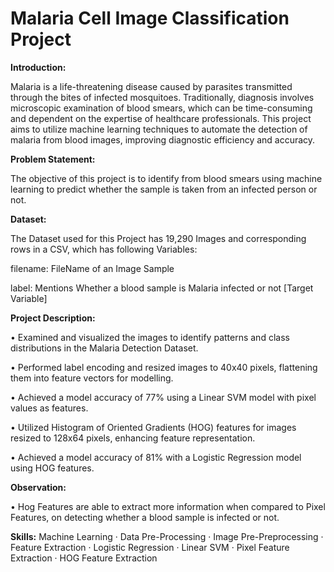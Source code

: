 # Malaria Cell Image Classification Project

**Introduction:**

Malaria is a life-threatening disease caused by parasites transmitted through the bites of infected mosquitoes. Traditionally, diagnosis involves microscopic examination of blood smears, which can be time-consuming and dependent on the expertise of healthcare professionals. This project aims to utilize machine learning techniques to automate the detection of malaria from blood images, improving diagnostic efficiency and accuracy.

**Problem Statement:**

The objective of this project is to identify from blood smears using machine learning to predict whether the sample is taken from an infected person or not.

**Dataset:**

The Dataset used for this Project has 19,290 Images and corresponding rows in a CSV, which has following Variables:

filename: FileName of an Image Sample

label: Mentions Whether a blood sample is Malaria infected or not [Target Variable]

**Project Description:**

• Examined and visualized the images to identify patterns and class distributions in the Malaria Detection Dataset.

• Performed label encoding and resized images to 40x40 pixels, flattening them into feature vectors for modelling.

• Achieved a model accuracy of 77% using a Linear SVM model with pixel values as features.

• Utilized Histogram of Oriented Gradients (HOG) features for images resized to 128x64 pixels, enhancing feature representation.

• Achieved a model accuracy of 81% with a Logistic Regression model using HOG features.

**Observation:**

•	Hog Features are able to extract more information when compared to Pixel Features, on detecting whether a blood sample is infected or not. 

**Skills:** Machine Learning · Data Pre-Processing · Image Pre-Preprocessing · Feature Extraction · Logistic Regression · Linear SVM · Pixel Feature Extraction · HOG Feature Extraction
